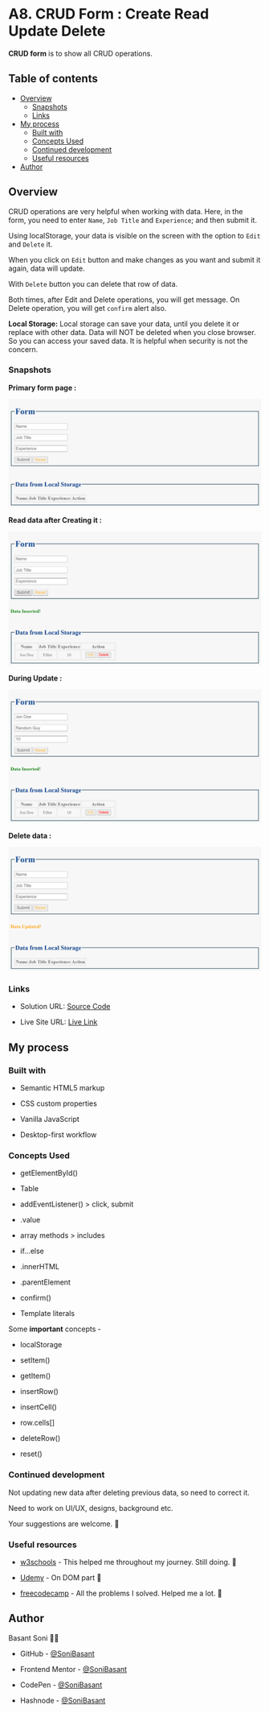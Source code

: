 # A8. CRUD Form : Create Read Update Delete

**CRUD form** is to show all CRUD operations.

## Table of contents

- [Overview](#overview)
  - [Snapshots](#snapshots)
  - [Links](#links)
- [My process](#my-process)
  - [Built with](#built-with)
  - [Concepts Used](#concepts-used)
  - [Continued development](#continued-development)
  - [Useful resources](#useful-resources)
- [Author](#author)

## Overview

CRUD operations are very helpful when working with data. Here, in the form, you need to enter `Name`, `Job Title` and `Experience`; and then submit it.

Using localStorage, your data is visible on the screen with the option to `Edit` and `Delete` it.

When you click on `Edit` button and make changes as you want and submit it again, data will update.

With `Delete` button you can delete that row of data.

Both times, after Edit and Delete operations, you will get message. On Delete operation, you will get `confirm` alert also.

**Local Storage:** Local storage can save your data, until you delete it or replace with other data. Data will NOT be deleted when you close browser. So you can access your saved data. It is helpful when security is not the concern.

### Snapshots

**Primary form page :**

![CRUD Form](Images/CRUD-form-snap-1.png)

**Read data after Creating it :**

![CRUD Form](Images/CRUD-form-snap-2.png)

**During Update :**

![CRUD Form](Images/CRUD-form-snap-3.png)

**Delete data :**

![CRUD Form](Images/CRUD-form-snap-4.png)

### Links

- Solution URL: [Source Code](https://github.com/SoniBasant/Vanilla-JavaScript-Projects/tree/main/A8.%20CRUD%20Form)

- Live Site URL: [Live Link](https://sonibasant.github.io/Vanilla-JavaScript-Projects/A8.%20CRUD%20Form/crudForm.html)

## My process

### Built with

- Semantic HTML5 markup

- CSS custom properties
- Vanilla JavaScript
- Desktop-first workflow

### Concepts Used

- getElementById()

- Table
- addEventListener() > click, submit
- .value
- array methods > includes
- if...else
- .innerHTML
- .parentElement
- confirm()
- Template literals

Some **important** concepts -

- localStorage

- setItem()
- getItem()
- insertRow()
- insertCell()
- row.cells[]
- deleteRow()
- reset()

### Continued development

Not updating new data after deleting previous data, so need to correct it.

Need to work on UI/UX, designs, background etc.

Your suggestions are welcome. 🙌

### Useful resources

- [w3schools](https://www.w3schools.com) - This helped me throughout my journey. Still doing. 🙂

- [Udemy](https://www.udemy.com/course/50-projects-50-days/) - On DOM part 🤝
- [freecodecamp](https://www.freecodecamp.org/) - All the problems I solved. Helped me a lot. 🙌

## Author

Basant Soni 👨‍💻

- GitHub - [@SoniBasant](https://github.com/SoniBasant)

- Frontend Mentor - [@SoniBasant](https://www.frontendmentor.io/profile/SoniBasant)
- CodePen - [@SoniBasant](https://codepen.io/sonibasant)
- Hashnode - [@SoniBasant](https://sonibasant.hashnode.dev/)
